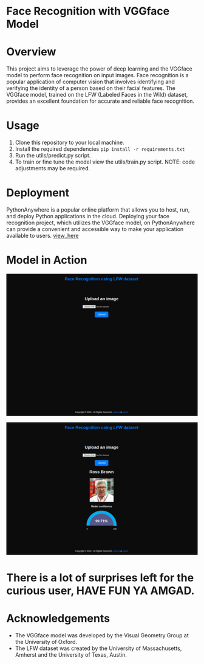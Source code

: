 # Face Recognition with VGGface Model


# Overview
This project aims to leverage the power of deep learning and the VGGface model to perform face recognition on input images. Face recognition is a popular application of computer vision that involves identifying and verifying the identity of a person based on their facial features. The VGGface model, trained on the LFW (Labeled Faces in the Wild) dataset, provides an excellent foundation for accurate and reliable face recognition.

# Usage
1. Clone this repository to your local machine.
2. Install the required dependencies `pip install -r requirements.txt`
3. Run the utils/predict.py script.
4. To train or fine tune the model view the utils/train.py script. NOTE: code adjustments may be required.

# Deployment
PythonAnywhere is a popular online platform that allows you to host, run, and deploy Python applications in the cloud. Deploying your face recognition project, which utilizes the VGGface model, on PythonAnywhere can provide a convenient and accessible way to make your application available to users. [view_here](http://ayolore.pythonanywhere.com/from_file/)

# Model in Action  
![Home Screen](home.png)

![Prediction](prediction.png)



# There is a lot of surprises left for the curious user, HAVE FUN YA AMGAD.






# Acknowledgements
* The VGGface model was developed by the Visual Geometry Group at the University of Oxford.
* The LFW dataset was created by the University of Massachusetts, Amherst and the University of Texas, Austin.



